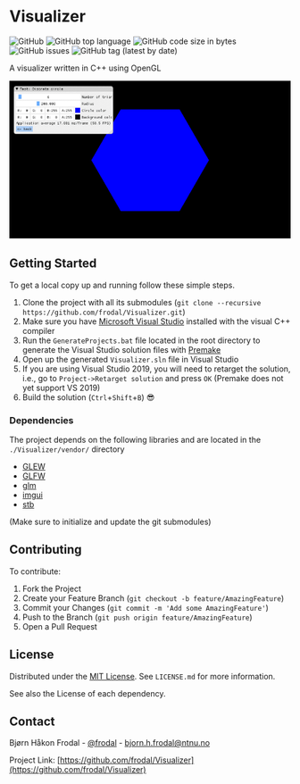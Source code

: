 # Visualizer

![GitHub](https://img.shields.io/github/license/frodal/Visualizer.svg)
![GitHub top language](https://img.shields.io/github/languages/top/frodal/Visualizer.svg)
![GitHub code size in bytes](https://img.shields.io/github/languages/code-size/frodal/Visualizer.svg)
![GitHub issues](https://img.shields.io/github/issues-raw/frodal/Visualizer.svg)
![GitHub tag (latest by date)](https://img.shields.io/github/tag-date/frodal/Visualizer.svg)

A visualizer written in C++ using OpenGL

![Test](Test.gif "A Visualizer Test")

## Getting Started

To get a local copy up and running follow these simple steps.

1. Clone the project with all its submodules (`git clone --recursive https://github.com/frodal/Visualizer.git`)
2. Make sure you have [Microsoft Visual Studio](https://visualstudio.microsoft.com) installed with the visual C++ compiler
3. Run the `GenerateProjects.bat` file located in the root directory to generate the Visual Studio solution files with [Premake](https://github.com/premake/premake-core)
4. Open up the generated `Visualizer.sln` file in Visual Studio
5. If you are using Visual Studio 2019, you will need to retarget the solution, i.e., go to `Project->Retarget solution` and press `OK` (Premake does not yet support VS 2019)
6. Build the solution (`Ctrl`+`Shift`+`B`) :sunglasses:

### Dependencies

The project depends on the following libraries and are located in the `./Visualizer/vendor/` directory

* [GLEW](https://github.com/nigels-com/glew)
* [GLFW](https://github.com/glfw/glfw)
* [glm](https://github.com/g-truc/glm)
* [imgui](https://github.com/ocornut/imgui)
* [stb](https://github.com/nothings/stb)

(Make sure to initialize and update the git submodules)

## Contributing

To contribute:

1. Fork the Project
2. Create your Feature Branch (`git checkout -b feature/AmazingFeature`)
3. Commit your Changes (`git commit -m 'Add some AmazingFeature'`)
4. Push to the Branch (`git push origin feature/AmazingFeature`)
5. Open a Pull Request

## License

Distributed under the [MIT License](https://mit-license.org/).
See `LICENSE.md` for more information.

See also the License of each dependency.

## Contact

Bjørn Håkon Frodal - [@frodal](https://github.com/frodal) - bjorn.h.frodal@ntnu.no

Project Link: [https://github.com/frodal/Visualizer](https://github.com/frodal/Visualizer)
